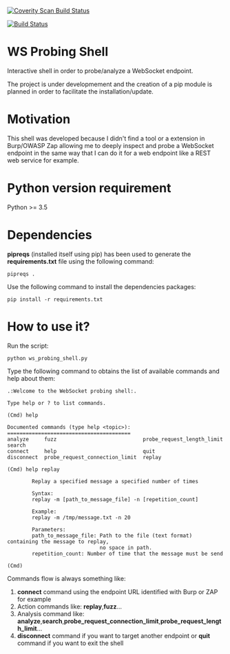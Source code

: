 
[![Coverity Scan Build Status](https://img.shields.io/coverity/scan/12184.svg)](https://scan.coverity.com/projects/righettod-ws-probing-shell)

[![Build Status](https://travis-ci.org/righettod/ws-probing-shell.svg?branch=master)](https://travis-ci.org/righettod/ws-probing-shell)

# WS Probing Shell

Interactive shell in order to probe/analyze a WebSocket endpoint.

The project is under developmement and the creation of a pip module is planned in order to facilitate the installation/update.

# Motivation

This shell was developed because I didn't find a tool or a extension in Burp/OWASP Zap allowing me to deeply inspect and probe a WebSocket endpoint in the same way that I can do it for a web endpoint like a REST web service for example.

# Python version requirement 

Python >= 3.5

# Dependencies

**pipreqs** (installed itself using pip) has been used to generate the **requirements.txt** file using the following command:

```
pipreqs .
```

Use the following command to install the dependencies packages:

```
pip install -r requirements.txt
```

# How to use it?

Run the script:

 ```
python ws_probing_shell.py
 ```
 
Type the following command to obtains the list of available commands and help about them:

```
.:Welcome to the WebSocket probing shell:.

Type help or ? to list commands.

(Cmd) help

Documented commands (type help <topic>):
========================================
analyze     fuzz                            probe_request_length_limit  search
connect     help                            quit
disconnect  probe_request_connection_limit  replay

(Cmd) help replay

        Replay a specified message a specified number of times

        Syntax:
        replay -m [path_to_message_file] -n [repetition_count]

        Example:
        replay -m /tmp/message.txt -n 20

        Parameters:
        path_to_message_file: Path to the file (text format) containing the message to replay, 
                              no space in path.
        repetition_count: Number of time that the message must be send

(Cmd)
```

Commands flow is always something like:
1. **connect** command using the endpoint URL identified with Burp or ZAP for example
2. Action commands like: **replay**,**fuzz**...
3. Analysis command like: **analyze**,**search**,**probe_request_connection_limit**,**probe_request_length_limit**...
3. **disconnect** command if you want to target another endpoint or **quit** command if you want to exit the shell
